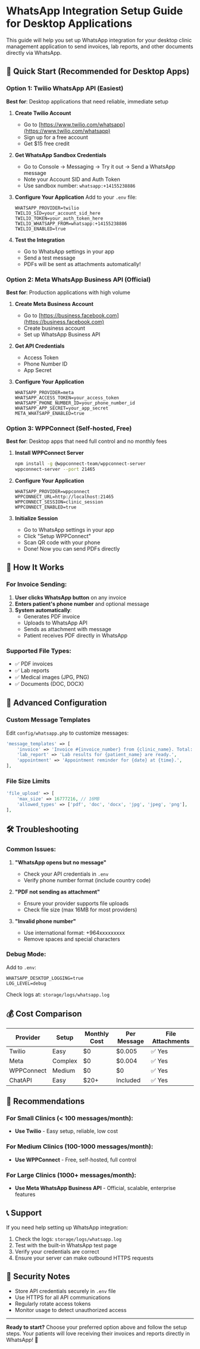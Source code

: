 # WhatsApp Integration Setup Guide for Desktop Applications

This guide will help you set up WhatsApp integration for your desktop clinic management application to send invoices, lab reports, and other documents directly via WhatsApp.

## 🚀 Quick Start (Recommended for Desktop Apps)

### Option 1: Twilio WhatsApp API (Easiest)

**Best for**: Desktop applications that need reliable, immediate setup

1. **Create Twilio Account**
   - Go to [https://www.twilio.com/whatsapp](https://www.twilio.com/whatsapp)
   - Sign up for a free account
   - Get $15 free credit

2. **Get WhatsApp Sandbox Credentials**
   - Go to Console → Messaging → Try it out → Send a WhatsApp message
   - Note your Account SID and Auth Token
   - Use sandbox number: `whatsapp:+14155238886`

3. **Configure Your Application**
   Add to your `.env` file:
   ```env
   WHATSAPP_PROVIDER=twilio
   TWILIO_SID=your_account_sid_here
   TWILIO_TOKEN=your_auth_token_here
   TWILIO_WHATSAPP_FROM=whatsapp:+14155238886
   TWILIO_ENABLED=true
   ```

4. **Test the Integration**
   - Go to WhatsApp settings in your app
   - Send a test message
   - PDFs will be sent as attachments automatically!

### Option 2: Meta WhatsApp Business API (Official)

**Best for**: Production applications with high volume

1. **Create Meta Business Account**
   - Go to [https://business.facebook.com](https://business.facebook.com)
   - Create business account
   - Set up WhatsApp Business API

2. **Get API Credentials**
   - Access Token
   - Phone Number ID
   - App Secret

3. **Configure Your Application**
   ```env
   WHATSAPP_PROVIDER=meta
   WHATSAPP_ACCESS_TOKEN=your_access_token
   WHATSAPP_PHONE_NUMBER_ID=your_phone_number_id
   WHATSAPP_APP_SECRET=your_app_secret
   META_WHATSAPP_ENABLED=true
   ```

### Option 3: WPPConnect (Self-hosted, Free)

**Best for**: Desktop apps that need full control and no monthly fees

1. **Install WPPConnect Server**
   ```bash
   npm install -g @wppconnect-team/wppconnect-server
   wppconnect-server --port 21465
   ```

2. **Configure Your Application**
   ```env
   WHATSAPP_PROVIDER=wppconnect
   WPPCONNECT_URL=http://localhost:21465
   WPPCONNECT_SESSION=clinic_session
   WPPCONNECT_ENABLED=true
   ```

3. **Initialize Session**
   - Go to WhatsApp settings in your app
   - Click "Setup WPPConnect"
   - Scan QR code with your phone
   - Done! Now you can send PDFs directly

## 📱 How It Works

### For Invoice Sending:

1. **User clicks WhatsApp button** on any invoice
2. **Enters patient's phone number** and optional message
3. **System automatically**:
   - Generates PDF invoice
   - Uploads to WhatsApp API
   - Sends as attachment with message
   - Patient receives PDF directly in WhatsApp

### Supported File Types:
- ✅ PDF invoices
- ✅ Lab reports
- ✅ Medical images (JPG, PNG)
- ✅ Documents (DOC, DOCX)

## 🔧 Advanced Configuration

### Custom Message Templates
Edit `config/whatsapp.php` to customize messages:

```php
'message_templates' => [
    'invoice' => 'Invoice #{invoice_number} from {clinic_name}. Total: {amount}',
    'lab_report' => 'Lab results for {patient_name} are ready.',
    'appointment' => 'Appointment reminder for {date} at {time}.',
],
```

### File Size Limits
```php
'file_upload' => [
    'max_size' => 16777216, // 16MB
    'allowed_types' => ['pdf', 'doc', 'docx', 'jpg', 'jpeg', 'png'],
],
```

## 🛠️ Troubleshooting

### Common Issues:

1. **"WhatsApp opens but no message"**
   - Check your API credentials in `.env`
   - Verify phone number format (include country code)

2. **"PDF not sending as attachment"**
   - Ensure your provider supports file uploads
   - Check file size (max 16MB for most providers)

3. **"Invalid phone number"**
   - Use international format: +964xxxxxxxxx
   - Remove spaces and special characters

### Debug Mode:
Add to `.env`:
```env
WHATSAPP_DESKTOP_LOGGING=true
LOG_LEVEL=debug
```

Check logs at: `storage/logs/whatsapp.log`

## 💰 Cost Comparison

| Provider | Setup | Monthly Cost | Per Message | File Attachments |
|----------|-------|--------------|-------------|------------------|
| Twilio | Easy | $0 | $0.005 | ✅ Yes |
| Meta | Complex | $0 | $0.004 | ✅ Yes |
| WPPConnect | Medium | $0 | $0 | ✅ Yes |
| ChatAPI | Easy | $20+ | Included | ✅ Yes |

## 🎯 Recommendations

### For Small Clinics (< 100 messages/month):
- **Use Twilio** - Easy setup, reliable, low cost

### For Medium Clinics (100-1000 messages/month):
- **Use WPPConnect** - Free, self-hosted, full control

### For Large Clinics (1000+ messages/month):
- **Use Meta WhatsApp Business API** - Official, scalable, enterprise features

## 📞 Support

If you need help setting up WhatsApp integration:

1. Check the logs: `storage/logs/whatsapp.log`
2. Test with the built-in WhatsApp test page
3. Verify your credentials are correct
4. Ensure your server can make outbound HTTPS requests

## 🔐 Security Notes

- Store API credentials securely in `.env` file
- Use HTTPS for all API communications
- Regularly rotate access tokens
- Monitor usage to detect unauthorized access

---

**Ready to start?** Choose your preferred option above and follow the setup steps. Your patients will love receiving their invoices and reports directly in WhatsApp! 🎉
